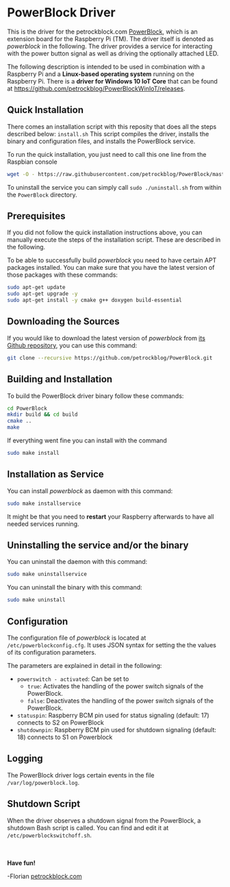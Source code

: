 PowerBlock Driver
=================

This is the driver for the petrockblock.com [PowerBlock](https://blog.petrockblock.com/powerblock-raspberry-pi-power-switch/), which is an extension board for the Raspberry Pi (TM). The driver itself is denoted as _powerblock_ in the following. The driver provides a service for interacting with the power button signal as well as driving the optionally attached LED.

The following description is intended to be used in combination with a Raspberry Pi and a **Linux-based operating system** running on the Raspberry Pi. There is a **driver for Windows 10 IoT Core** that can be found at https://github.com/petrockblog/PowerBlockWinIoT/releases.


## Quick Installation

There comes an installation script with this reposity that does all the steps described below: `install.sh` This script compiles the driver, installs the binary and configuration files, and installs the PowerBlock service. 

To run the quick installation, you just need to call this one line from the Raspbian console

```bash
wget -O - https://raw.githubusercontent.com/petrockblog/PowerBlock/master/install.sh | sudo bash
```

To uninstall the service you can simply call `sudo ./uninstall.sh` from within the `PowerBlock` directory.


## Prerequisites

If you did not follow the quick installation instructions above, you can manually execute the steps of the installation script. These are described in the following.

To be able to successfully build _powerblock_ you need to have certain APT packages installed. You can make sure that you have the latest version of those packages with these commands:

```bash
sudo apt-get update
sudo apt-get upgrade -y
sudo apt-get install -y cmake g++ doxygen build-essential
```

## Downloading the Sources

If you would like to download the latest version of _powerblock_ from [its Github repository](https://github.com/petrockblog/PowerBlock), you can use this command:
```bash
git clone --recursive https://github.com/petrockblog/PowerBlock.git
```

## Building and Installation

To build the PowerBlock driver binary follow these commands:
```bash
cd PowerBlock
mkdir build && cd build
cmake ..
make
```

If everything went fine you can install with the command
```bash
sudo make install
```

## Installation as Service

You can install _powerblock_ as daemon with this command:
```bash
sudo make installservice
```

It might be that you need to **restart** your Raspberry afterwards to have all needed services running.

## Uninstalling the service and/or the binary

You can uninstall the daemon with this command:
```bash
sudo make uninstallservice
```

You can uninstall the binary with this command:
```bash
sudo make uninstall
```

## Configuration

The configuration file of _powerblock_ is located at ```/etc/powerblockconfig.cfg```. It uses JSON syntax for setting the the values of its configuration parameters.

The parameters are explained in detail in the following:

 - ```powerswitch - activated```: Can be set to
     + ```true```: Activates the handling of the power switch signals of the PowerBlock.
     + ```false```: Deactivates the handling of the power switch signals of the PowerBlock.
 - ```statuspin```: Raspberry BCM pin used for status signaling (default: 17) connects to S2 on PowerBlock
 - ```shutdownpin```: Raspberry BCM pin used for shutdown signaling (default: 18) connects to S1 on Powerblock

## Logging

The PowerBlock driver logs certain events in the file `/var/log/powerblock.log`.

## Shutdown Script

When the driver observes a shutdown signal from the PowerBlock, a shutdown Bash script is called. You can find and edit it at `/etc/powerblockswitchoff.sh`.

<br><br>
__Have fun!__

-Florian [petrockblock.com](http://blog.petrockblock.com)
